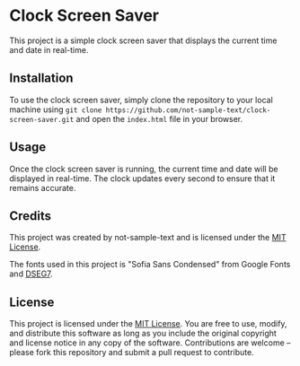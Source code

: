 # Clock Screen Saver

This project is a simple clock screen saver that displays the current time and date in real-time.

## Installation

To use the clock screen saver, simply clone the repository to your local machine using `git clone https://github.com/not-sample-text/clock-screen-saver.git` and open the `index.html` file in your browser.

## Usage

Once the clock screen saver is running, the current time and date will be displayed in real-time. The clock updates every second to ensure that it remains accurate.

## Credits

This project was created by not-sample-text and is licensed under the [MIT License](LICENSE).

The fonts used in this project is "Sofia Sans Condensed" from Google Fonts and [DSEG7](https://www.keshikan.net/fonts-e.html).

## License

This project is licensed under the [MIT License](LICENSE). You are free to use, modify, and distribute this software as long as you include the original copyright and license notice in any copy of the software. Contributions are welcome – please fork this repository and submit a pull request to contribute.
